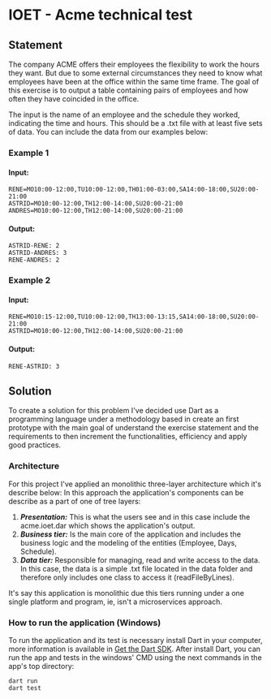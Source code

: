 # IOET - Acme technical test
## Statement
The company ACME offers their employees the flexibility to work the hours they want. But due to some external circumstances they need to know what employees have been at the office within the same time frame.
The goal of this exercise is to output a table containing pairs of employees and how often they have coincided in the office.

The input is the name of an employee and the schedule they worked, indicating the time and hours. This should be a .txt file with at least five sets of data. You can include the data from our examples below:

### Example 1
#### Input:
    RENE=MO10:00-12:00,TU10:00-12:00,TH01:00-03:00,SA14:00-18:00,SU20:00- 21:00
    ASTRID=MO10:00-12:00,TH12:00-14:00,SU20:00-21:00 
    ANDRES=MO10:00-12:00,TH12:00-14:00,SU20:00-21:00 
#### Output:

    ASTRID-RENE: 2  
    ASTRID-ANDRES: 3  
    RENE-ANDRES: 2
    
### Example 2
#### Input:

    RENE=MO10:15-12:00,TU10:00-12:00,TH13:00-13:15,SA14:00-18:00,SU20:00-21:00  
    ASTRID=MO10:00-12:00,TH12:00-14:00,SU20:00-21:00

#### Output:

    RENE-ASTRID: 3

## Solution
To create a solution for this problem I've decided use Dart as a programming language under a methodology based in create an first prototype with the main goal of understand the exercise statement and the requirements to then increment the functionalities, efficiency and apply good practices.

### Architecture
For this project I've applied an monolithic three-layer architecture which it's describe below:
In this approach the application's components can be describe as a part of one of tree layers:

 1. ***Presentation:*** This is what the users see and in this case include the acme.ioet.dar which shows the application's output.
 2. ***Business tier:*** Is the main core of the application and includes the business logic and the modeling of the entities (Employee, Days, Schedule).
 3. ***Data tier:*** Responsible for managing, read and write access to the data. In this case, the data is a simple .txt file located in the data folder and therefore only includes one class to access it (readFileByLines).
 
It's say this application is monolithic due this tiers running under a one single platform and program, ie, isn't a microservices approach.


### How to run the application (Windows)
To run the application and its test is necessary install Dart in your computer, more information is available in [Get the Dart SDK](https://dart.dev/get-dart). After install Dart, you can run the app and tests in the windows' CMD using the next commands in the app's top directory:

    dart run
    dart test

